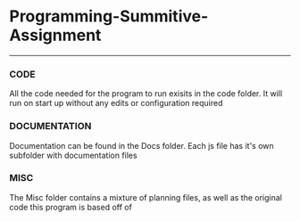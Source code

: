# Programming-Summitive-Assignment
----------------------------------

### CODE
All the code needed for the program to run exisits in the code folder. It will run on start up without any edits or configuration required


### DOCUMENTATION
Documentation can be found in the Docs folder. Each js file has it's own subfolder with documentation files

### MISC
The Misc folder contains a mixture of planning files, as well as the original code this program is based off of

